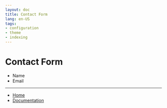 ```yaml
---
layout: doc
title: Contact Form
lang: en-US
tags:
- configuration
- theme
- indexing
---
```


# Contact Form

+ Name
+ Email

---

+ [Home](http://www.dialogware.com/)
+ [Documentation](http://docs.dialogware.com/)
